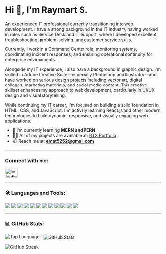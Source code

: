 <h1 align="left">Hi 👋, I'm Raymart S.</h1>

<p align="left">
An experienced IT professional currently transitioning into web development. I have a strong background in the IT industry, having worked in roles such as Service Desk and IT Support, where I developed excellent troubleshooting, problem-solving, and customer service skills.

Currently, I work in a Command Center role, monitoring systems, coordinating incident responses, and ensuring operational continuity for enterprise environments.

Alongside my IT experience, I also have a background in graphic design. I'm skilled in Adobe Creative Suite—especially Photoshop and Illustrator—and have worked on various design projects including vector art, digital collages, marketing materials, and social media content. This creative skillset enhances my approach to web development, particularly in UI/UX design and visual storytelling.

While continuing my IT career, I'm focused on building a solid foundation in HTML, CSS, and JavaScript. I'm actively learning React.js and other modern technologies to build dynamic, responsive, and visually engaging web applications.
</p>

- 🌱 I’m currently learning **MERN and PERN**
- 👨‍💻 All of my projects are available at: <a href="https://xxemat20xx.github.io/RTS-Portfolio/">RTS Portfolio</a>
- 📫 Reach me at: **emat5252@gmail.com**

---

<h3 align="left">Connect with me:</h3>
<p align="left">
  <a href="https://www.linkedin.com/in/raymart-t-santiago-024aa41b2/" target="blank">
    <img align="center" src="https://raw.githubusercontent.com/rahuldkjain/github-profile-readme-generator/master/src/images/icons/Social/linked-in-alt.svg" alt="linkedin" height="30" width="40" />
  </a>
</p>

---
<h3 align="left">🛠️ Languages and Tools:</h3>

<p align="left">
  <img src="https://img.shields.io/badge/React-20232A?style=for-the-badge&logo=react&logoColor=61DAFB" />
  <img src="https://img.shields.io/badge/JavaScript-F7DF1E?style=for-the-badge&logo=javascript&logoColor=black" />
  <img src="https://img.shields.io/badge/HTML5-E34F26?style=for-the-badge&logo=html5&logoColor=white" />
  <img src="https://img.shields.io/badge/CSS3-1572B6?style=for-the-badge&logo=css3&logoColor=white" />
  <img src="https://img.shields.io/badge/Tailwind_CSS-38B2AC?style=for-the-badge&logo=tailwind-css&logoColor=white" />
  <img src="https://img.shields.io/badge/Webpack-8DD6F9?style=for-the-badge&logo=webpack&logoColor=black" />
  <img src="https://img.shields.io/badge/Vite-646CFF?style=for-the-badge&logo=vite&logoColor=white" />
  <img src="https://img.shields.io/badge/NPM-CB3837?style=for-the-badge&logo=npm&logoColor=white" />
  <img src="https://img.shields.io/badge/Git-F05032?style=for-the-badge&logo=git&logoColor=white" />
  <img src="https://img.shields.io/badge/ESLint-4B32C3?style=for-the-badge&logo=eslint&logoColor=white" />
  <img src="https://img.shields.io/badge/Photoshop-31A8FF?style=for-the-badge&logo=adobe-photoshop&logoColor=white" />
  <img src="https://img.shields.io/badge/Illustrator-FF9A00?style=for-the-badge&logo=adobe-illustrator&logoColor=white" />
</p>


---

<h3 align="left">📊 GitHub Stats:</h3>

<p><img align="left" src="https://github-readme-stats.vercel.app/api/top-langs?username=xxemat20xx&show_icons=true&locale=en&layout=compact" alt="Top Languages" /></p>

<p>&nbsp;<img align="center" src="https://github-readme-stats.vercel.app/api?username=xxemat20xx&show_icons=true&locale=en" alt="GitHub Stats" /></p>

<p><img align="center" src="https://github-readme-streak-stats.herokuapp.com/?user=xxemat20xx&" alt="GitHub Streak" /></p>
